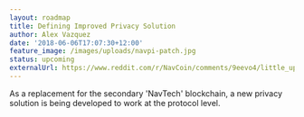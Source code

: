 ```yaml
---
layout: roadmap
title: Defining Improved Privacy Solution
author: Alex Vazquez
date: '2018-06-06T17:07:30+12:00'
feature_image: /images/uploads/navpi-patch.jpg
status: upcoming
externalUrl: https://www.reddit.com/r/NavCoin/comments/9eevo4/little_update_from_dev_team/
---
```


As a replacement for the secondary 'NavTech' blockchain, a new privacy solution is being developed to work at the protocol&nbsp;level.
